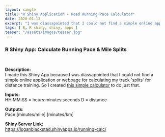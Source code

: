 ```yaml
---
layout: single
title: "R Shiny Application - Road Running Pace Calculator"
date: 2020-01-13
excerpt: "I was diassapointed that I could not find a simple online application/webpage for calculating track running 'splits' for distance training."
tags: [ R, R shiny, shiny, apps ]
teaser: "/assets/images/teaser.jpg"
--- 
```


<h3>R Shiny App: Calculate Running Pace & Mile Splits</h3><br/>

<b>Description:</b><br/>
I made this Shiny App because I was diassapointed that I could not find a simple online application or webpage for calculating my track 'splits' for distance training.  So I created <a href="https://loganblackstad.shinyapps.io/running-calc/">this simple calculator</a> to do just that.  

<b>Inputs:</b><br/>
HH:MM:SS = hours:minutes:seconds
D = distance

<b>Outputs:</b><br/>
Pace [minutes/mile] [minutes/km]

<b>Shiny Server Link:</b><br/>
<a href="https://loganblackstad.shinyapps.io/running-calc/">https://loganblackstad.shinyapps.io/running-calc/</a>
